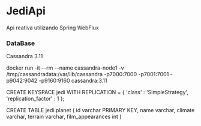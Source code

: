 # JediApi

Api reativa utilizando Spring WebFlux

### DataBase

Cassandra 3.11

docker run -it --rm --name cassandra-node1 -v /tmp/cassandradata:/var/lib/cassandra -p7000:7000 -p7001:7001 -p9042:9042 -p9160:9160 cassandra:3.11

CREATE KEYSPACE jedi
  WITH REPLICATION = { 
   'class' : 'SimpleStrategy', 
   'replication_factor' : 1 
  };

CREATE TABLE jedi.planet (
	id varchar PRIMARY KEY,
	name varchar,
	climate varchar,
	terrain varchar,
	film_appearances int
)